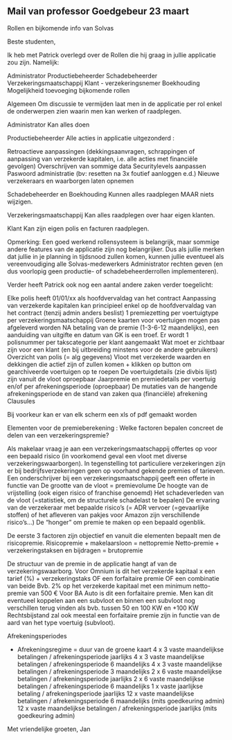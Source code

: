 Mail van professor Goedgebeur 23 maart
--------------------------------
Rollen en bijkomende info van Solvas

Beste studenten,

Ik heb met Patrick overlegd over de Rollen die hij graag in jullie applicatie zou zijn. Namelijk:

Administrator
Productiebeheerder
Schadebeheerder
Verzekeringsmaatschappij
Klant - verzekeringsnemer
Boekhouding
Mogelijkheid toevoeging bijkomende rollen
 
Algemeen
Om discussie te vermijden laat men in de applicatie per rol enkel de onderwerpen zien waarin men kan werken of raadplegen.
 
Administrator
Kan alles doen
 
Productiebeheerder
Alle acties in applicatie uitgezonderd :

Retroactieve aanpassingen (dekkingsaanvragen, schrappingen of aanpassing van verzekerde kapitalen, i.e. alle acties met financiële gevolgen)
Overschrijven van sommige data
Securitylevels aanpassen
Paswoord administratie (bv: resetten na 3x foutief aanloggen e.d.)
Nieuwe verzekeraars en waarborgen laten opnemen
 
Schadebeheerder en Boekhouding
Kunnen alles raadplegen MAAR niets wijzigen.
 
Verzekeringsmaatschappij
Kan alles raadplegen over haar eigen klanten.
 
Klant
Kan zijn eigen polis en facturen raadplegen.

Opmerking: Een goed werkend rollensysteem is belangrijk, maar sommige andere features van de applicatie zijn nog belangrijker. Dus als jullie merken dat jullie in je planning in tijdsnood zullen komen, kunnen jullie eventueel als vereenvoudiging alle Solvas-medewerkers Administrator rechten geven (en dus voorlopig geen productie- of schadebeheerderrollen implementeren).

Verder heeft Patrick ook nog een aantal andere zaken verder toegelicht:

Elke polis heeft 01/01/xx als hoofdvervaldag van het contract
Aanpassing van verzekerde kapitalen kan principieel enkel op de hoofdvervaldag van het contract (tenzij admin anders beslist)
1 premiezetting per voertuigtype per verzekeringsmaatschappij
Groene kaarten voor voertuigen mogen pas afgeleverd worden NA betaling van de premie (1-3-6-12 maandelijks), een aanduiding van uitgifte en datum van GK is een troef.
Er  wordt 1 polisnummer per takscategorie per klant aangemaakt
Wat moet er zichtbaar zijn voor een klant (en bij uitbreiding minstens voor de andere gebruikers)
Overzicht van polis (= alg gegevens)
Vloot met verzekerde waarden en dekkingen die actief zijn of zullen komen + klikken op button om gearchiveerde voertuigen op te roepen
De voertuigdetails (zie divbis lijst) zijn vanuit de vloot oproepbaar
Jaarpremie en premiedetails per voertuig en/of per afrekeningsperiode (oproepbaar)
De mutaties van de hangende afrekeningsperiode en de stand van zaken qua (financiële) afrekening
Clausules
 

Bij voorkeur kan er van elk scherm een xls of pdf gemaakt worden
 
Elementen voor de premieberekening :
Welke factoren bepalen concreet de delen van een verzekeringspremie?

Als makelaar vraag je aan een verzekeringsmaatschappij offertes op voor een bepaald risico (in voorkomend geval een vloot met diverse verzekeringswaarborgen).
In tegenstelling tot particuliere verzekeringen zijn er bij bedrijfsverzekeringen geen op voorhand gekende premies of tarieven.
Een onderschrijver bij een verzekeringsmaatschappij geeft een offerte in functie van
    De grootte van de vloot = premievolume
    De hoogte van de vrijstelling (ook eigen risico of franchise genoemd)
    Het schadeverleden van de vloot (=statistiek, om de structurele schadelast te bepalen)
    De ervaring van de verzekeraar met bepaalde risico’s (= ADR vervoer (=gevaarlijke stoffen) of het afleveren van pakjes voor Amazon zijn verschillende risico’s…)
    De “honger” om premie te maken op een bepaald ogenblik.
 
De eerste 3 factoren zijn objectief en vanuit die elementen bepaalt men de risicopremie.
Risicopremie + makelaarsloon = nettopremie
Netto-premie + verzekeringstaksen en bijdragen = brutopremie

De structuur van de premie in de applicatie hangt af van de verzekeringswaarborg.
Voor Omnium is dit het verzekerde kapitaal x een tarief (%) + verzekeringstaks OF een forfaitaire premie OF een combinatie van beide
Bvb. 2% op het verzekerde kapitaal met een minimum netto-premie van 500 €
Voor BA Auto is dit een forfaitaire premie.  Men kan dit eventueel koppelen aan een subvloot en binnen een subvloot nog verschillen terug vinden als
bvb. tussen 50 en 100 KW en +100 KW
Rechtsbijstand zal ook meestal een forfaitaire premie zijn in functie van de aard van het type voertuig  (subvloot).
 
Afrekeningsperiodes
- Afrekeningsregime = duur van de groene kaart
4 x 3 vaste maandelijkse betalingen / afrekeningsperiode jaarlijks
4 x 3 vaste maandelijkse betalingen / afrekeningsperiode 6 maandelijks
4 x 3 vaste maandelijkse betalingen / afrekeningsperiode 3 maandelijks
2 x 6 vaste maandelijkse betalingen / afrekeningsperiode jaarlijks
2 x 6 vaste maandelijkse betalingen / afrekeningsperiode 6 maandelijks
1 x vaste jaarlijkse betaling / afrekeningsperiode jaarlijks
12 x vaste maandelijkse betalingen / afrekeningsperiode 6 maandelijks (mits goedkeuring admin)
12 x vaste maandelijkse betalingen / afrekeningsperiode jaarlijks (mits goedkeuring admin)


Met vriendelijke groeten,
Jan
